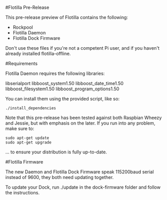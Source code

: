 #Flotilla Pre-Release

This pre-release preview of Flotilla contains the following:

* Rockpool
* Flotilla Daemon
* Flotilla Dock Firmware

Don't use these files if you're not a competent Pi user, and if you haven't already installed flotilla-offline.

#Requirements

Flotilla Daemon requires the following libraries:

libserialport
libboost_system1.50
libboost_date_time1.50
libboost_filesystem1.50
libboost_program_options1.50

You can install them using the provided script, like so:

```
./install_dependencies
```

Note that this pre-release has been tested against both Raspbian Wheezy and Jessie, but with emphasis on the later. If you run into any problem, make sure to:

```
sudo apt-get update
sudo apt-get upgrade
```

... to ensure your distribution is fully up-to-date.

#Flotilla Firmware

The new Daemon and Flotilla Dock Firmware speak 115200baud serial instead of 9600, they both need updating together.

To update your Dock, run ./update in the dock-firmware folder and follow the instructions.

